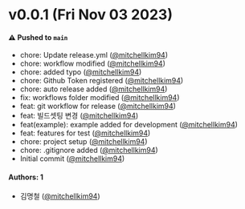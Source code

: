 # v0.0.1 (Fri Nov 03 2023)

#### ⚠️ Pushed to `main`

- chore: Update release.yml ([@mitchellkim94](https://github.com/mitchellkim94))
- chore: workflow modified ([@mitchellkim94](https://github.com/mitchellkim94))
- chore: added typo ([@mitchellkim94](https://github.com/mitchellkim94))
- chore: Github Token registered ([@mitchellkim94](https://github.com/mitchellkim94))
- chore: auto release added ([@mitchellkim94](https://github.com/mitchellkim94))
- fix: workflows folder modified ([@mitchellkim94](https://github.com/mitchellkim94))
- feat: git workflow for release ([@mitchellkim94](https://github.com/mitchellkim94))
- feat: 빌드셋팅 변경 ([@mitchellkim94](https://github.com/mitchellkim94))
- feat(example): example added for development ([@mitchellkim94](https://github.com/mitchellkim94))
- feat: features for test ([@mitchellkim94](https://github.com/mitchellkim94))
- chore: project setup ([@mitchellkim94](https://github.com/mitchellkim94))
- chore: .gitignore added ([@mitchellkim94](https://github.com/mitchellkim94))
- Initial commit ([@mitchellkim94](https://github.com/mitchellkim94))

#### Authors: 1

- 김명철 ([@mitchellkim94](https://github.com/mitchellkim94))
